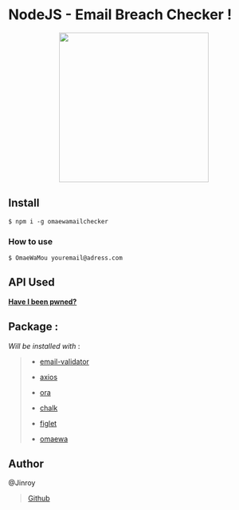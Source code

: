 # NodeJS - Email Breach Checker !

<div style="text-align: center">
    <img src="https://images-eu.ssl-images-amazon.com/images/I/717PmDyKW-L.png" height="300"/>
</div>

## Install

```shell
$ npm i -g omaewamailchecker
```

### How to use

```shell
$ OmaeWaMou youremail@adress.com
```

## API Used

[**Have I been pwned?**](https://haveibeenpwned.com)

## Package :

_Will be installed with_ :

> - [email-validator](https://www.npmjs.com/package/email-validator)
>
> - [axios](https://www.npmjs.com/package/axios)
>
> - [ora](https://www.npmjs.com/package/ora)
>
> - [chalk](https://www.npmjs.com/package/chalk)
>
> - [figlet](https://www.npmjs.com/package/figlet)
>
> - [omaewa](https://www.npmjs.com/package/omaewa)

## Author

@Jinroy

> [Github](https://github.com/krauseAndy)
